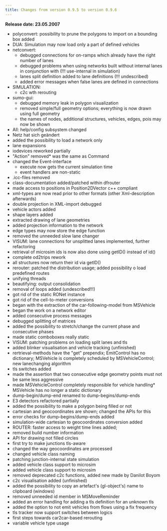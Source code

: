 ```yaml
---
title: Changes from version 0.9.5 to version 0.9.6
---
```


**Release date: 23.05.2007**

- polyconvert: possibility to prune the polygons to import on a
  bounding box added
- DUA: Simulation may now load only a part of defined vehicles
- netconvert:
  - debugged connections for on-ramps which already have the right
    number of lanes
  - debugged problems when using networks built without internal
    lanes in conjunction with (\!\!\! use-internal in simulation)
  - lanes split definition added to lane definitions (\!\!\!
    undescribed)
  - added error messages when false lanes are defined in connections
- SIMULATION:
  - c2c wth rerouting
- sumo-gui:
  - debugged memory leak in polygon visualization
  - removed simple/full geometry options; everything is now drawn
    using full geometry
  - the names of nodes, additional structures, vehicles, edges, pois
    may now be shown
- All: help/config subsystem changed
- Netz hat sich geändert
- added the possibility to load a network only
- lane expansions
- iodevices reworked partially
- "Action" removed\* was the same as Command
- changed the Event-interface
  - execute now gets the current simulation time
  - event handlers are non-static
- .icc-files removed
- class-documentation added/patched within dfrouter
- made access to positions in Position2DVector c++ compliant
- xml-types are now read prior to other formats (other Xml-description
  afterwards)
- double projection in XML-import debugged
- vehicle actors added
- shape layers added
- extracted drawing of lane geometries
- added projection information to the network
- edge types may now store the edge function
- removed the unneeded slow lane changer
- VISUM: lane connections for unsplitted lanes implemented, further
  refactoring
- retrieval of microsim ids is now also done using getID() instead of
  id()
- complete od2trips rework
- all structures now return their id via getID()
- rerouter: patched the distribution usage; added possibility o load
  predefined routes
- unifying threads
- beautifying: output consolidation
- removal of loops added (undescribed\!\!\!)
- got rid of the static RONet instance
- got rid of the cell-to-meter conversions
- began with the extraction of the car-following-model from MSVehicle
- began the work on a network editor
- added consecutive process messages
- debugged splitting of matrices
- added the possibility to stretch/change the current phase and
  consecutive phases
- made static comboboxes really static
- VISUM: patching problems on loading split lanes and tls
- added blinker visualisation and vehicle tracking (unfinished)
- rertrieval-methods have the "get" prependix; EmitControl has no
  dictionary; MSVehicle is completely scheduled by MSVehicleControl;
  new lanechanging algorithm
- tls switches added
- made the assertion that two consecutive edge geometry points must not
  be same less aggressive
- made MSVehicleControl completely responsible for vehicle handling\*
  MSVehicle has no longer a static dictionary
- dump-begin/dump-end renamed to dump-begins/dump-ends
- E3 detectors refactored partially
- added the possibility to make a polygon being filled or not
- cartesian and geocoordinates are shown; changed the APIs for this
- error checks for dump-begins/dump-ends added
- simulation-wide cartesian to geocoordinates conversion added
- ROUTER: faster access to weight time lines added;
- removed build number information
- API for drawing not filled circles
- first try to make junctions tls-aware
- changed the way geocoordinates are processed
- changed vehicle class naming
- patching junction-internal state simulation
- added vehicle class support to microsim
- added vehicle class support to microsim
- removed deprecated c2c functions, added new made by Danilot Boyom
- c2c visualisation added (unfinished)
- added the possibility to copy an artefact's (gl-object's) name to
  clipboard (windows)
- removed unneeded id member in MSMoveReminder
- added an error handling for adding a tls definition for an unknown
  tls
- added the option to not emit vehicles from flows using a fix
  frequency
- tls tracker now support switches between logics
- first steps towards car2car-based rerouting
- variable vehicle type usage
